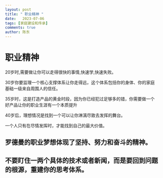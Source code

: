 ```yaml
---
layout: post
title: " 职业精神 "
date:   2023-07-06
tags: [家庭建设和传承]
comments: true
author: 陈东
---
```




# 职业精神

20岁时,需要做让你可以走得很快的事情,快速学,快速失败。  

30岁你要监理一个核心支撑体系让你走得远，这个体系包括你的身体、你的家庭基础一级来自周围人的信任。  

35岁时，这是打造产品的黄金时段，因为你已经犯过足够多的错，你需要做一个好产品让你的职业生涯有一个本质提升<br>  

40岁后，理想情况是找到一个可以让你淋漓尽致去发挥的舞台。  

一个人只有在尽情发挥时，才能找到自己的最大价值。  


## 罗德曼的职业梦想体现了坚持、努力和奋斗的精神。

## 不要盯住一两个具体的技术或者新闻，而是要回到问题的根源，重建你的思考体系。
